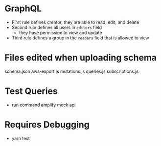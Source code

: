 # GraphQL

- First rule defines creator, they are able to read, edit, and delete
- Second rule defines all users in `editors` field
    - they have permission to view and update
- Third rule defines a group in the `readers` field that is allowed to view

# Files edited when uploading schema

schema.json
aws-export.js
mutations.js
queries.js
subscriptions.js

# Test Queries

- run command amplify mock api

# Requires Debugging
- yarn test